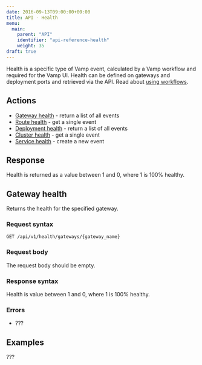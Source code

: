 ```yaml
---
date: 2016-09-13T09:00:00+00:00
title: API - Health
menu:
  main:
    parent: "API"
    identifier: "api-reference-health"
    weight: 35
draft: true
---
```

Health is a specific type of Vamp event, calculated by a Vamp workflow and required for the Vamp UI. Health can be defined on gateways and deployment ports and retrieved via the API. Read about [using workflows](documentation/using-vamp/workflows/).

## Actions
 
 * [Gateway health](/documentation/api/v9.9.9/api-health/#gateway-health) - return a list of all events
 * [Route health](/documentation/api/v9.9.9/api-health/#route-health) - get a single event
 * [Deployment health](/documentation/api/v9.9.9/api-health/#list-events) - return a list of all events
 * [Cluster health](/documentation/api/v9.9.9/api-health/#get-event) - get a single event
 * [Service health](/documentation/api/v9.9.9/api-health/#create-event) - create a new event 

## Response
Health is returned as a value between 1 and 0, where 1 is 100% healthy.


## Gateway health

Returns the health for the specified gateway.

### Request syntax
    GET /api/v1/health/gateways/{gateway_name}

### Request body
The request body should be empty.

### Response syntax
Health is value between 1 and 0, where 1 is 100% healthy.

### Errors
* ???

## Examples

???